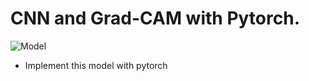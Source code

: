 # CNN and Grad-CAM with Pytorch.

<img
src="img/download.png"
raw=true
alt="Model"
style="margin-right: 10px;"
/>

* Implement this model with pytorch
